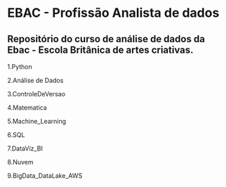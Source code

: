 # EBAC - Profissão Analista de dados
## Repositório do curso de análise de dados da Ebac - Escola Britânica de artes criativas.

1.Python

2.Análise de Dados

3.ControleDeVersao

4.Matematica

5.Machine_Learning

6.SQL

7.DataViz_BI

8.Nuvem

9.BigData_DataLake_AWS
